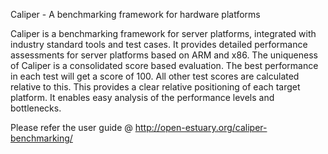 Caliper - A benchmarking framework for hardware platforms

Caliper is a benchmarking framework for server platforms, integrated with industry standard tools and test cases. It provides detailed performance assessments for server platforms based on ARM and x86. The uniqueness of Caliper is a consolidated score based evaluation. The best performance in each test will get a score of 100. All other test scores are calculated relative to this. This provides a clear relative positioning of each target platform. It enables easy analysis of the performance levels and bottlenecks.

Please refer the user guide @ http://open-estuary.org/caliper-benchmarking/

 
	

